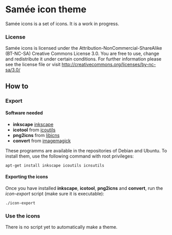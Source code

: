 Samée icon theme
================

Samée icons is a set of icons.
It is a work in progress.


### License ###

Samée icons is licensed under the Attribution-NonCommercial-ShareAlike (BT-NC-SA) Creative Commons License 3.0.
You are free to use, change and redistribute it under certain conditions.
For further information please see the license file or visit http://creativecommons.org/licenses/by-nc-sa/3.0/


How to
------
### Export ###
#### Software needed ####
*   __inkscape__ [inkscape](http://inkscape.org/ "inkscape")
*   __icotool__ from [icoutils](http://www.nongnu.org/icoutils/ "icoutils")
*   __png2icns__ from [libicns](http://icns.sourceforge.net/ "libicns")
*   __convert__ from [imagemagick](http://www.imagemagick.org/ "imagemagick")

These programms are available in the repositories of Debian and Ubuntu. To install them, use the following command with root privileges:

```
apt-get install inkscape icoutils icnsutils
```

#### Exporting the icons ####
Once you have installed __inkscape__, __icotool__, __png2icns__ and __convert__, run the _icon-export_ script (make sure it is executable):

```
./icon-export
```

### Use the icons ###
There is no script yet to automatically make a theme.
